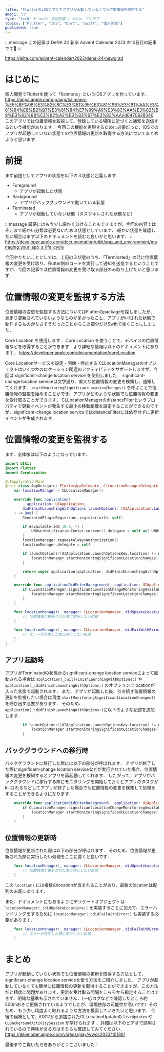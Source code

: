 ```yaml
---
title: "FlutterのiOSアプリでアプリが起動していなくても位置情報を取得する"
emoji: "🏃"
type: "tech" # tech: 技術記事 / idea: アイデア
topics: ["Flutter", "iOS", "Dart", "Swift", "個人開発"]
published: true
---
```


:::message
この記事は DeNA 24 新卒 Advent Calendar 2023 の10日目の記事です🎉
:::

https://qiita.com/advent-calendar/2023/dena-24-newgrad

# はじめに
個人開発でFlutterを使って「Kaimono」というiOSアプリを作っています．
https://apps.apple.com/jp/app/kaimono-%E5%BF%98%E3%82%8C%E3%81%95%E3%81%9B%E3%81%AA%E3%81%84%E8%B2%B7%E3%81%84%E7%89%A9%E3%83%AA%E3%82%B9%E3%83%88%E3%82%A2%E3%83%97%E3%83%AA/id6470928346
このアプリでは位置情報を監視して、登録している場所に近づくと通知を送信するという機能があります．
今回この機能を実現するために必要だった、iOSでのアプリが起動していない状態での位置情報の更新を取得する方法についてまとめようと思います．

# 前提
まず前提としてアプリの状態を以下の３状態と定義します．

- Foreground
  - アプリが起動した状態
- Background
  - アプリがバックグラウンドで動いている状態
- Terminated
  - アプリが起動していない状態（タスクキルされた状態など）

:::message
厳密にはもう少し細かく分けることもできますが、今回の内容ではそこまで細かい分類は必要ないため３状態としています．
細かい状態を確認したい場合はまず以下のドキュメントを読むと良いかと思います．
:::
https://developer.apple.com/documentation/uikit/app_and_environment/managing_your_app_s_life_cycle

今回やりたいこととしては、上記の３状態のうち、「Terminated」の時に位置情報の変更を受け取り、Flutter側のコードを実行して通知を送信するということですが、今回の記事では位置情報の変更を受け取る部分のみ取り上げたいと思います．

# 位置情報の変更を監視する方法
位置情報の変更を監視する方法についてはFlutterのpackageを探しましたが、あまり更新されていないようなものが多かったこと、アプリがkillされた状態で動作するものがなさそうだったことからこの部分だけSwiftで書くことにしました．

Core Location を使用します．
Core Location を使うことで、デバイスの位置情報などを取得することができます．より詳細な情報は以下のドキュメントにあります．
https://developer.apple.com/documentation/coreLocation

Core Locationサービスを設定・開始・停止する CLLocationManagerのオブジェクトはいくつかのロケーション関連のアクティビティをサポートしますが、今回は significant-change location service を使用しました．
significant-change location serviceは文字通り、重大な位置情報の変更を検知し、通知してくれます．
`startMonitoringSignificantLocationChanges()` を呼ぶことで位置情報の監視を始めることができ、アプリがどのような状態でも位置情報の変更を受け取ることができます．
CLLocationManagerのdistanceFilterというプロパティで更新イベントが発生する最小の移動距離を設定することができるのですが、significant-change location serviceではdistanceFilterには依存せずに更新イベントが生成されます．

# 位置情報の変更を監視する
まず、全体像は以下のようになっています．

```swift
import UIKit
import Flutter
import CoreLocation

@UIApplicationMain
@objc class AppDelegate: FlutterAppDelegate, CLLocationManagerDelegate {
    var locationManager = CLLocationManager()

    override func application(
        _ application: UIApplication,
        didFinishLaunchingWithOptions launchOptions: [UIApplication.LaunchOptionsKey: Any]?
    ) -> Bool {
        GeneratedPluginRegistrant.register(with: self)

        if #available(iOS 10.0, *) {
            UNUserNotificationCenter.current().delegate = self as? UNUserNotificationCenterDelegate
        }
        locationManager.requestAlwaysAuthorization()
        locationManager.delegate = self

        if launchOptions?[UIApplication.LaunchOptionsKey.location] != nil {
            locationManager.startMonitoringSignificantLocationChanges()
        }

        return super.application(application, didFinishLaunchingWithOptions: launchOptions)
    }

    override func applicationDidEnterBackground(_ application: UIApplication) {
        if CLLocationManager.significantLocationChangeMonitoringAvailable() {
            locationManager.startMonitoringSignificantLocationChanges()
        }
    }

    func locationManager(_ manager: CLLocationManager, didUpdateLocations locations: [CLLocation]) {
        // 位置情報が更新された際に実行したい処理
    }

    func locationManager(_ manager: CLLocationManager, didFailWithError error: Error) {
        // エラーが発生した際に実行したい処理
    }
}
```

## アプリ起動時
アプリがTerminatedの状態からsignificant-change location serviceによって起動される場合は `application(_:willFinishLaunchingWithOptions:)` や `application(_:didFinishLaunchingWithOptions:)` のオプションにlocationが入った状態で起動されます．
また、アプリが起動した後、引き続き位置情報の更新を監視したい場合は再度 `startMonitoringSignificantLocationChanges()` を呼び出す必要があります．
そのため、`application(_:didFinishLaunchingWithOptions:)`に以下のような記述を追加します．
```swift
        if launchOptions?[UIApplication.LaunchOptionsKey.location] != nil {
            locationManager.startMonitoringSignificantLocationChanges()
        }
```


## バックグラウンドへの移行時
バックグラウンドに移行した際には以下の部分が呼ばれます．
アプリが終了した際にsignificant-change location serviceなどが実行されていた場合、位置情報の変更を検知するとアプリを再起動してくれます．
したがって、アプリがバックグラウンドに移行する際にモニタリングを開始しておくとアプリのタスクがkillされるなどしてアプリが終了した場合でも位置情報の変更を検知して処理をすることができるようになります．
```swift
    override func applicationDidEnterBackground(_ application: UIApplication) {
        if CLLocationManager.significantLocationChangeMonitoringAvailable() {
            locationManager.startMonitoringSignificantLocationChanges()
        }
    }
```

## 位置情報の更新時
位置情報が更新された際は以下の部分が呼ばれます．
そのため、位置情報が更新された際に実行したい処理をここに書くと良いです．
```swift
    func locationManager(_ manager: CLLocationManager, didUpdateLocations locations: [CLLocation]) {
        // 位置情報が更新された際に実行したい処理
    }
```
この `locations` には複数のlocationが含まれることがあり、最新のlocationは配列の末尾にあります．

また、ドキュメントにもあるようにデリゲートオブジェクトは `locationManager(_:didUpdateLocations:)` を実装することに加えて、エラーハンドリングをするために `locationManager(_:didFailWithError:)` も実装する必要があります．
```swift
    func locationManager(_ manager: CLLocationManager, didFailWithError error: Error) {
        // エラーが発生した際に実行したい処理
    }
```

# まとめ
アプリが起動していない状態でも位置情報の更新を取得する方法として、significant-change location serviceを使う方法をご紹介しました．
アプリが起動していなくても簡単に位置情報の更新を取得することができますが、この方法だと精度に問題があります．更新を受け取る間隔をこちらから指定することはできず、明確な基準も示されていません．（一応ログなどで確認したところ約500mおきに更新されているようでしたが、環境依存の可能性が高いです）そのため、もう少し精度よく取れるような方法を模索していきたいと思います．
今後の候補として、iOS17から追加されたCLLocationUpdateの `liveUpdates` や `CLBackgroundActivitySession` が挙げられます．
詳細は以下のビデオで説明されているので興味がある方はそちらも確認してみてください．
https://developer.apple.com/videos/play/wwdc2023/10180/

最後までご覧いただきありがとうございました！
